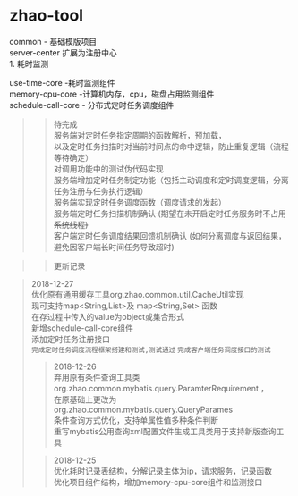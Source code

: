# zhao-tool

common - 基础模版项目  
server-center 扩展为注册中心  
    1. 耗时监测  
    
use-time-core -耗时监测组件  
memory-cpu-core -计算机内存，cpu，磁盘占用监测组件  
schedule-call-core - 分布式定时任务调度组件  

>>待完成  
	服务端对定时任务指定周期的函数解析，预加载，  
	以及定时任务扫描时对当前时间点的命中逻辑，防止重复逻辑（流程等待确定）  
	对调用功能中的测试伪代码实现  
	服务端增加定时任务制定功能（包括主动调度和定时调度逻辑，分离任务注册与任务执行逻辑）  
	服务端实现定时任务调度函数（调度请求的发起）   
	~~服务端定时任务扫描机制确认 (期望在未开启定时任务服务时不占用系统线程)~~     
	客户端定时任务调度结果回馈机制确认 (如何分离调度与返回结果，避免因客户端长时间任务导致超时)    
  
  
>>更新记录  
  
>2018-12-27  
	优化原有通用缓存工具org.zhao.common.util.CacheUtil实现  
	现可支持map<String,List<Object>>及 map<String,Set<Object>> 函数  
	在存过程中传入的value为object或集合形式  
	新增schedule-call-core组件  
	添加定时任务注册接口  
	`完成定时任务调度流程框架搭建和测试,测试通过` 
	`完成客户端任务调度接口的测试`  
	
>2018-12-26  
	弃用原有条件查询工具类  
	org.zhao.common.mybatis.query.ParamterRequirement ，  
	在原基础上更改为  
	org.zhao.common.mybatis.query.QueryParames  
	条件查询方式优化，支持单属性值多种条件判断  
	重写mybatis公用查询xml配置文件生成工具类用于支持新版查询工具  
	  
  
>2018-12-25  
	优化耗时记录表结构，分解记录主体为ip，请求服务，记录函数  
	优化项目组件结构，增加memory-cpu-core组件和监测接口
